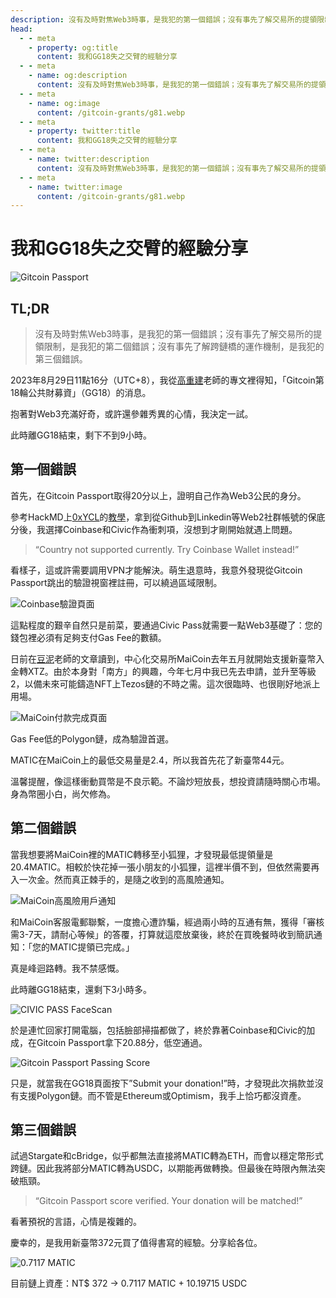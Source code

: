 ```yaml
---
description: 沒有及時對焦Web3時事，是我犯的第一個錯誤；沒有事先了解交易所的提領限制，是我犯的第二個錯誤；沒有事先了解跨鏈橋的運作機制，是我犯的第三個錯誤
head:
  - - meta
    - property: og:title
      content: 我和GG18失之交臂的經驗分享
  - - meta
    - name: og:description
      content: 沒有及時對焦Web3時事，是我犯的第一個錯誤；沒有事先了解交易所的提領限制，是我犯的第二個錯誤；沒有事先了解跨鏈橋的運作機制，是我犯的第三個錯誤
  - - meta
    - name: og:image
      content: /gitcoin-grants/g81.webp
  - - meta
    - property: twitter:title
      content: 我和GG18失之交臂的經驗分享
  - - meta
    - name: twitter:description
      content: 沒有及時對焦Web3時事，是我犯的第一個錯誤；沒有事先了解交易所的提領限制，是我犯的第二個錯誤；沒有事先了解跨鏈橋的運作機制，是我犯的第三個錯誤
  - - meta
    - name: twitter:image
      content: /gitcoin-grants/g81.webp
---
```


# 我和GG18失之交臂的經驗分享

<p><Badge type="info" text="🌳 Evergreen" /></P>

![Gitcoin Passport](/gitcoin-grants/g81.webp)

## TL;DR
> 沒有及時對焦Web3時事，是我犯的第一個錯誤；沒有事先了解交易所的提領限制，是我犯的第二個錯誤；沒有事先了解跨鏈橋的運作機制，是我犯的第三個錯誤。

2023年8月29日11點16分（UTC+8），我從[高重建](https://matters.town/@ckxpress)老師的專文裡得知，「Gitcoin第18輪公共財募資」（GG18）的消息。

抱著對Web3充滿好奇，或許還參雜秀異的心情，我決定一試。

此時離GG18結束，剩下不到9小時。

## 第一個錯誤

首先，在Gitcoin Passport取得20分以上，證明自己作為Web3公民的身分。

參考HackMD上[0xYCL](https://matters.town/@0xYCL)的[教學](https://hackmd.io/@0xYCL/ByCcQTbn3)，拿到從Github到Linkedin等Web2社群帳號的保底分後，我選擇Coinbase和Civic作為衝刺項，沒想到才剛開始就遇上問題。

> “Country not supported currently. Try Coinbase Wallet instead!”

看樣子，這或許需要調用VPN才能解決。萌生退意時，我意外發現從Gitcoin Passport跳出的驗證視窗裡註冊，可以繞過區域限制。

![Coinbase驗證頁面](/gitcoin-grants/g82.webp)

這點程度的艱辛自然只是前菜，要通過Civic Pass就需要一點Web3基礎了：您的錢包裡必須有足夠支付Gas Fee的數額。

日前在[豆泥](https://matters.town/@mashbean)老師的文章讀到，中心化交易所MaiCoin去年五月就開始支援新臺幣入金轉XTZ。由於本身對「南方」的興趣，今年七月中我已先去申請，並升至等級2，以備未來可能鑄造NFT上Tezos鏈的不時之需。這次很臨時、也很剛好地派上用場。

![MaiCoin付款完成頁面](/gitcoin-grants/g83.webp)

Gas Fee低的Polygon鏈，成為驗證首選。

MATIC在MaiCoin上的最低交易量是2.4，所以我首先花了新臺幣44元。

溫馨提醒，像這樣衝動買幣是不良示範。不論炒短放長，想投資請隨時關心市場。身為幣圈小白，尚欠修為。

## 第二個錯誤

當我想要將MaiCoin裡的MATIC轉移至小狐狸，才發現最低提領量是20.4MATIC。相較於快花掉一張小朋友的小狐狸，這裡半價不到，但依然需要再入一次金。然而真正棘手的，是隨之收到的高風險通知。

![MaiCoin高風險用戶通知](/gitcoin-grants/g84.webp)

和MaiCoin客服電郵聯繫，一度擔心遭詐騙，經過兩小時的互通有無，獲得「審核需3-7天，請耐心等候」的答覆，打算就這麼放棄後，終於在買晚餐時收到簡訊通知：「您的MATIC提領已完成。」

真是峰迴路轉。我不禁感慨。

此時離GG18結束，還剩下3小時多。

![CIVIC PASS FaceScan](/gitcoin-grants/g85.webp)

於是連忙回家打開電腦，包括臉部掃描都做了，終於靠著Coinbase和Civic的加成，在Gitcoin Passport拿下20.88分，低空通過。

![Gitcoin Passport Passing Score](/gitcoin-grants/g86.webp)

只是，就當我在GG18頁面按下”Submit your donation!”時，才發現此次捐款並沒有支援Polygon鏈。而不管是Ethereum或Optimism，我手上恰巧都沒資產。

## 第三個錯誤

試過Stargate和cBridge，似乎都無法直接將MATIC轉為ETH，而會以穩定幣形式跨鏈。因此我將部分MATIC轉為USDC，以期能再做轉換。但最後在時限內無法突破瓶頸。

> “Gitcoin Passport score verified. Your donation will be matched!”

看著預祝的言語，心情是複雜的。

慶幸的，是我用新臺幣372元買了值得書寫的經驗。分享給各位。

![0.7117 MATIC](/gitcoin-grants/g87.webp)

目前鏈上資產：NT$ 372 → 0.7117 MATIC + 10.19715 USDC